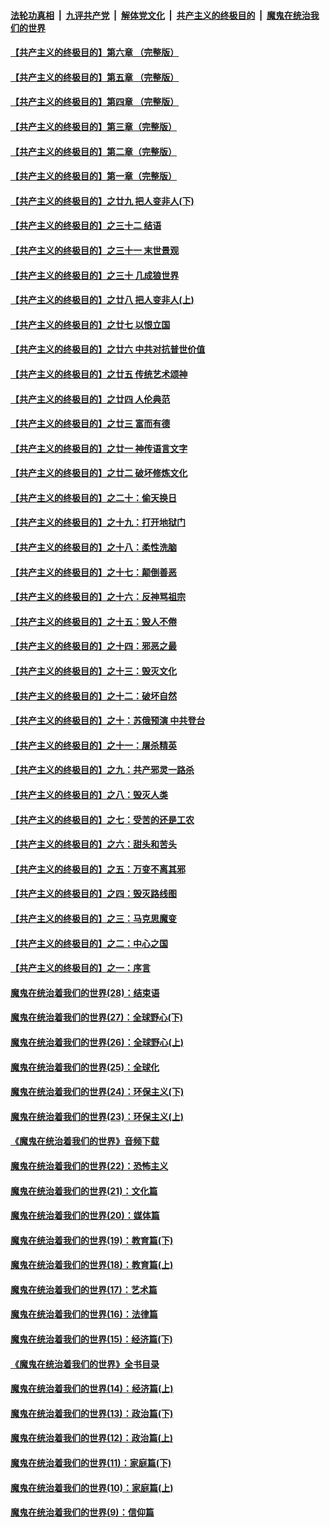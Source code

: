 ####  [法轮功真相](../../../../basic/blob/master/README.md?t=12191501) &nbsp;|&nbsp; [九评共产党](../../../../9ping.md/blob/master/README.md?t=12191501) &nbsp;|&nbsp; [解体党文化](../../../../jtdwh.md/blob/master/README.md?t=12191501)  &nbsp;|&nbsp; [共产主义的终极目的](../../../../gczydzjmd.md/blob/master/README.md?t=12191501) &nbsp;|&nbsp; [魔鬼在统治我们的世界](../../../../mgztzwmdsj.md/blob/master/README.md?t=12191501) 

#### [【共产主义的终极目的】第六章 （完整版）](../pages/nsc422/n11428913.md?t=12191501) 

#### [【共产主义的终极目的】第五章 （完整版）](../pages/nsc422/n11428912.md?t=12191501) 

#### [【共产主义的终极目的】第四章 （完整版）](../pages/nsc422/n11428907.md?t=12191501) 

#### [【共产主义的终极目的】第三章（完整版）](../pages/nsc422/n11428848.md?t=12191501) 

#### [【共产主义的终极目的】第二章（完整版）](../pages/nsc422/n11428831.md?t=12191501) 

#### [【共产主义的终极目的】第一章（完整版）](../pages/nsc422/n11417651.md?t=12191501) 

#### [【共产主义的终极目的】之廿九 把人变非人(下)](../pages/nsc422/n11344140.md?t=12191501) 

#### [【共产主义的终极目的】之三十二 结语](../pages/nsc422/n11360535.md?t=12191501) 

#### [【共产主义的终极目的】之三十一 末世景观](../pages/nsc422/n11351129.md?t=12191501) 

#### [【共产主义的终极目的】之三十 几成狼世界](../pages/nsc422/n11348280.md?t=12191501) 

#### [【共产主义的终极目的】之廿八 把人变非人(上)](../pages/nsc422/n11340492.md?t=12191501) 

#### [【共产主义的终极目的】之廿七 以恨立国](../pages/nsc422/n11336944.md?t=12191501) 

#### [【共产主义的终极目的】之廿六 中共对抗普世价值](../pages/nsc422/n11324785.md?t=12191501) 

#### [【共产主义的终极目的】之廿五 传统艺术颂神](../pages/nsc422/n11296396.md?t=12191501) 

#### [【共产主义的终极目的】之廿四 人伦典范](../pages/nsc422/n11296397.md?t=12191501) 

#### [【共产主义的终极目的】之廿三 富而有德](../pages/nsc422/n11283598.md?t=12191501) 

#### [【共产主义的终极目的】之廿一 神传语言文字](../pages/nsc422/n11263265.md?t=12191501) 

#### [【共产主义的终极目的】之廿二 破坏修炼文化](../pages/nsc422/n11245728.md?t=12191501) 

#### [【共产主义的终极目的】之二十：偷天换日](../pages/nsc422/n11238846.md?t=12191501) 

#### [【共产主义的终极目的】之十九：打开地狱门](../pages/nsc422/n11206376.md?t=12191501) 

#### [【共产主义的终极目的】之十八：柔性洗脑](../pages/nsc422/n11199994.md?t=12191501) 

#### [【共产主义的终极目的】之十七：颠倒善恶](../pages/nsc422/n11179782.md?t=12191501) 

#### [【共产主义的终极目的】之十六：反神骂祖宗](../pages/nsc422/n11166798.md?t=12191501) 

#### [【共产主义的终极目的】之十五：毁人不倦](../pages/nsc422/n11166792.md?t=12191501) 

#### [【共产主义的终极目的】之十四：邪恶之最](../pages/nsc422/n11150249.md?t=12191501) 

#### [【共产主义的终极目的】之十三：毁灭文化](../pages/nsc422/n11135227.md?t=12191501) 

#### [【共产主义的终极目的】之十二：破坏自然](../pages/nsc422/n11135214.md?t=12191501) 

#### [【共产主义的终极目的】之十：苏俄预演 中共登台](../pages/nsc422/n11118424.md?t=12191501) 

#### [【共产主义的终极目的】之十一：屠杀精英](../pages/nsc422/n11118442.md?t=12191501) 

#### [【共产主义的终极目的】之九：共产邪灵一路杀](../pages/nsc422/n11114139.md?t=12191501) 

#### [【共产主义的终极目的】之八：毁灭人类](../pages/nsc422/n11108503.md?t=12191501) 

#### [【共产主义的终极目的】之七：受苦的还是工农](../pages/nsc422/n11101809.md?t=12191501) 

#### [【共产主义的终极目的】之六：甜头和苦头](../pages/nsc422/n11096971.md?t=12191501) 

#### [【共产主义的终极目的】之五：万变不离其邪](../pages/nsc422/n11091285.md?t=12191501) 

#### [【共产主义的终极目的】之四：毁灭路线图](../pages/nsc422/n11086284.md?t=12191501) 

#### [【共产主义的终极目的】之三：马克思魔变](../pages/nsc422/n11061941.md?t=12191501) 

#### [【共产主义的终极目的】之二：中心之国](../pages/nsc422/n11047728.md?t=12191501) 

#### [【共产主义的终极目的】之一：序言](../pages/nsc422/n11086077.md?t=12191501) 

#### [魔鬼在统治着我们的世界(28)：结束语](../pages/nsc422/n10936246.md?t=12191501) 

#### [魔鬼在统治着我们的世界(27)：全球野心(下)](../pages/nsc422/n10928319.md?t=12191501) 

#### [魔鬼在统治着我们的世界(26)：全球野心(上)](../pages/nsc422/n10900318.md?t=12191501) 

#### [魔鬼在统治着我们的世界(25)：全球化](../pages/nsc422/n10788205.md?t=12191501) 

#### [魔鬼在统治着我们的世界(24)：环保主义(下)](../pages/nsc422/n10695307.md?t=12191501) 

#### [魔鬼在统治着我们的世界(23)：环保主义(上)](../pages/nsc422/n10688613.md?t=12191501) 

#### [《魔鬼在统治着我们的世界》音频下载](../pages/nsc422/n10635553.md?t=12191501) 

#### [魔鬼在统治着我们的世界(22)：恐怖主义](../pages/nsc422/n10614727.md?t=12191501) 

#### [魔鬼在统治着我们的世界(21)：文化篇](../pages/nsc422/n10597706.md?t=12191501) 

#### [魔鬼在统治着我们的世界(20)：媒体篇](../pages/nsc422/n10586579.md?t=12191501) 

#### [魔鬼在统治着我们的世界(19)：教育篇(下)](../pages/nsc422/n10564808.md?t=12191501) 

#### [魔鬼在统治着我们的世界(18)：教育篇(上)](../pages/nsc422/n10526970.md?t=12191501) 

#### [魔鬼在统治着我们的世界(17)：艺术篇](../pages/nsc422/n10499093.md?t=12191501) 

#### [魔鬼在统治着我们的世界(16)：法律篇](../pages/nsc422/n10485969.md?t=12191501) 

#### [魔鬼在统治着我们的世界(15)：经济篇(下)](../pages/nsc422/n10469975.md?t=12191501) 

#### [《魔鬼在统治着我们的世界》全书目录](../pages/nsc422/n10464261.md?t=12191501) 

#### [魔鬼在统治着我们的世界(14)：经济篇(上)](../pages/nsc422/n10457370.md?t=12191501) 

#### [魔鬼在统治着我们的世界(13)：政治篇(下)](../pages/nsc422/n10448270.md?t=12191501) 

#### [魔鬼在统治着我们的世界(12)：政治篇(上)](../pages/nsc422/n10444576.md?t=12191501) 

#### [魔鬼在统治着我们的世界(11)：家庭篇(下)](../pages/nsc422/n10440961.md?t=12191501) 

#### [魔鬼在统治着我们的世界(10)：家庭篇(上)](../pages/nsc422/n10435448.md?t=12191501) 

#### [魔鬼在统治着我们的世界(9)：信仰篇](../pages/nsc422/n10432159.md?t=12191501) 

